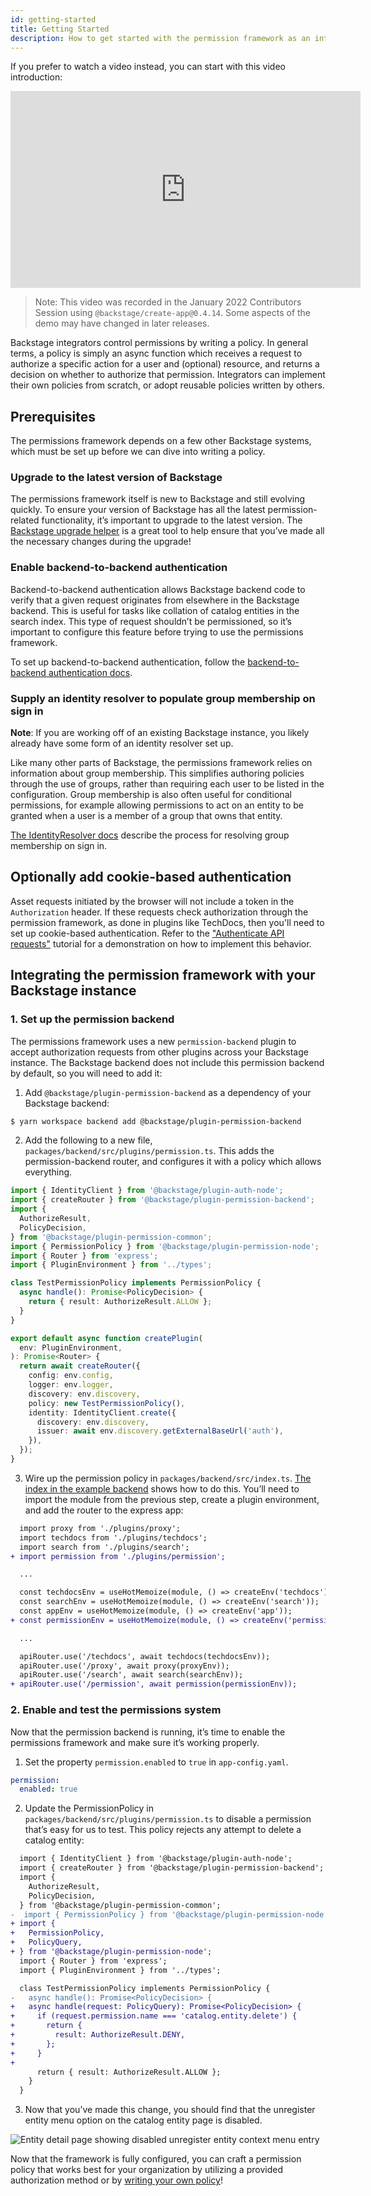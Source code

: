 ```yaml
---
id: getting-started
title: Getting Started
description: How to get started with the permission framework as an integrator
---
```


If you prefer to watch a video instead, you can start with this video introduction:

<iframe width="560" height="315" src="https://www.youtube.com/embed/EQr9tFClgG0" title="YouTube video player" frameborder="0" allow="accelerometer; autoplay; clipboard-write; encrypted-media; gyroscope; picture-in-picture" allowfullscreen></iframe>

> Note: This video was recorded in the January 2022 Contributors Session using `@backstage/create-app@0.4.14`. Some aspects of the demo may have changed in later releases.

Backstage integrators control permissions by writing a policy. In general terms, a policy is simply an async function which receives a request to authorize a specific action for a user and (optional) resource, and returns a decision on whether to authorize that permission. Integrators can implement their own policies from scratch, or adopt reusable policies written by others.

## Prerequisites

The permissions framework depends on a few other Backstage systems, which must be set up before we can dive into writing a policy.

### Upgrade to the latest version of Backstage

The permissions framework itself is new to Backstage and still evolving quickly. To ensure your version of Backstage has all the latest permission-related functionality, it’s important to upgrade to the latest version. The [Backstage upgrade helper](https://backstage.github.io/upgrade-helper/) is a great tool to help ensure that you’ve made all the necessary changes during the upgrade!

### Enable backend-to-backend authentication

Backend-to-backend authentication allows Backstage backend code to verify that a given request originates from elsewhere in the Backstage backend. This is useful for tasks like collation of catalog entities in the search index. This type of request shouldn’t be permissioned, so it’s important to configure this feature before trying to use the permissions framework.

To set up backend-to-backend authentication, follow the [backend-to-backend authentication docs](../tutorials/backend-to-backend-auth.md).

### Supply an identity resolver to populate group membership on sign in

**Note**: If you are working off of an existing Backstage instance, you likely already have some form of an identity resolver set up.

Like many other parts of Backstage, the permissions framework relies on information about group membership. This simplifies authoring policies through the use of groups, rather than requiring each user to be listed in the configuration. Group membership is also often useful for conditional permissions, for example allowing permissions to act on an entity to be granted when a user is a member of a group that owns that entity.

[The IdentityResolver docs](../auth/identity-resolver.md) describe the process for resolving group membership on sign in.

## Optionally add cookie-based authentication

Asset requests initiated by the browser will not include a token in the `Authorization` header. If these requests check authorization through the permission framework, as done in plugins like TechDocs, then you'll need to set up cookie-based authentication. Refer to the ["Authenticate API requests"](https://github.com/backstage/backstage/blob/master/contrib/docs/tutorials/authenticate-api-requests.md) tutorial for a demonstration on how to implement this behavior.

## Integrating the permission framework with your Backstage instance

### 1. Set up the permission backend

The permissions framework uses a new `permission-backend` plugin to accept authorization requests from other plugins across your Backstage instance. The Backstage backend does not include this permission backend by default, so you will need to add it:

1. Add `@backstage/plugin-permission-backend` as a dependency of your Backstage backend:

```bash
$ yarn workspace backend add @backstage/plugin-permission-backend
```

2. Add the following to a new file, `packages/backend/src/plugins/permission.ts`. This adds the permission-backend router, and configures it with a policy which allows everything.

```typescript
import { IdentityClient } from '@backstage/plugin-auth-node';
import { createRouter } from '@backstage/plugin-permission-backend';
import {
  AuthorizeResult,
  PolicyDecision,
} from '@backstage/plugin-permission-common';
import { PermissionPolicy } from '@backstage/plugin-permission-node';
import { Router } from 'express';
import { PluginEnvironment } from '../types';

class TestPermissionPolicy implements PermissionPolicy {
  async handle(): Promise<PolicyDecision> {
    return { result: AuthorizeResult.ALLOW };
  }
}

export default async function createPlugin(
  env: PluginEnvironment,
): Promise<Router> {
  return await createRouter({
    config: env.config,
    logger: env.logger,
    discovery: env.discovery,
    policy: new TestPermissionPolicy(),
    identity: IdentityClient.create({
      discovery: env.discovery,
      issuer: await env.discovery.getExternalBaseUrl('auth'),
    }),
  });
}
```

3. Wire up the permission policy in `packages/backend/src/index.ts`. [The index in the example backend](https://github.com/backstage/backstage/blob/master/packages/backend/src/index.ts) shows how to do this. You’ll need to import the module from the previous step, create a plugin environment, and add the router to the express app:

```diff
  import proxy from './plugins/proxy';
  import techdocs from './plugins/techdocs';
  import search from './plugins/search';
+ import permission from './plugins/permission';

  ...

  const techdocsEnv = useHotMemoize(module, () => createEnv('techdocs'));
  const searchEnv = useHotMemoize(module, () => createEnv('search'));
  const appEnv = useHotMemoize(module, () => createEnv('app'));
+ const permissionEnv = useHotMemoize(module, () => createEnv('permission'));

  ...

  apiRouter.use('/techdocs', await techdocs(techdocsEnv));
  apiRouter.use('/proxy', await proxy(proxyEnv));
  apiRouter.use('/search', await search(searchEnv));
+ apiRouter.use('/permission', await permission(permissionEnv));
```

### 2. Enable and test the permissions system

Now that the permission backend is running, it’s time to enable the permissions framework and make sure it’s working properly.

1. Set the property `permission.enabled` to `true` in `app-config.yaml`.

```yaml
permission:
  enabled: true
```

2. Update the PermissionPolicy in `packages/backend/src/plugins/permission.ts` to disable a permission that’s easy for us to test. This policy rejects any attempt to delete a catalog entity:

```diff
  import { IdentityClient } from '@backstage/plugin-auth-node';
  import { createRouter } from '@backstage/plugin-permission-backend';
  import {
    AuthorizeResult,
    PolicyDecision,
  } from '@backstage/plugin-permission-common';
-  import { PermissionPolicy } from '@backstage/plugin-permission-node';
+ import {
+   PermissionPolicy,
+   PolicyQuery,
+ } from '@backstage/plugin-permission-node';
  import { Router } from 'express';
  import { PluginEnvironment } from '../types';

  class TestPermissionPolicy implements PermissionPolicy {
-   async handle(): Promise<PolicyDecision> {
+   async handle(request: PolicyQuery): Promise<PolicyDecision> {
+     if (request.permission.name === 'catalog.entity.delete') {
+       return {
+         result: AuthorizeResult.DENY,
+       };
+     }
+
      return { result: AuthorizeResult.ALLOW };
    }
  }
```

3. Now that you’ve made this change, you should find that the unregister entity menu option on the catalog entity page is disabled.

![Entity detail page showing disabled unregister entity context menu entry](../assets/permission/disabled-unregister-entity.png)

Now that the framework is fully configured, you can craft a permission policy that works best for your organization by utilizing a provided authorization method or by [writing your own policy](./writing-a-policy.md)!
